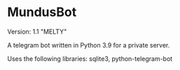 # MundusBot

Version: 1.1 "MELTY"

A telegram bot written in Python 3.9 for a private server.

Uses the following libraries: sqlite3, python-telegram-bot
